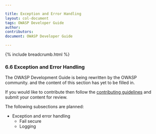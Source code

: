 ```yaml
---

title: Exception and Error Handling
layout: col-document
tags: OWASP Developer Guide
author:
contributors:
document: OWASP Developer Guide

---
```


{% include breadcrumb.html %}
### 6.6 Exception and Error Handling

The OWASP Development Guide is being rewritten by the OWASP community.
and the content of this section has yet to be filled in.

If you would like to contribute then follow the 
[contributing guidelines](https://github.com/OWASP/www-project-developer-guide/blob/main/CONTRIBUTING.md)
and submit your content for review.

The following subsections are planned:

  * Exception and error handling
    * Fail secure
    * Logging

